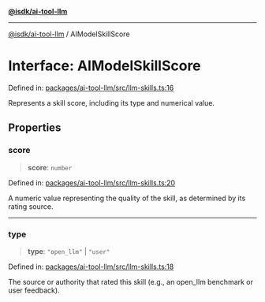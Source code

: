 [**@isdk/ai-tool-llm**](../README.md)

***

[@isdk/ai-tool-llm](../globals.md) / AIModelSkillScore

# Interface: AIModelSkillScore

Defined in: [packages/ai-tool-llm/src/llm-skills.ts:16](https://github.com/isdk/ai-tool-llm.js/blob/8c69e55e8591c1426c7cfbb1299ce4e181171e4c/src/llm-skills.ts#L16)

Represents a skill score, including its type and numerical value.

## Properties

### score

> **score**: `number`

Defined in: [packages/ai-tool-llm/src/llm-skills.ts:20](https://github.com/isdk/ai-tool-llm.js/blob/8c69e55e8591c1426c7cfbb1299ce4e181171e4c/src/llm-skills.ts#L20)

A numeric value representing the quality of the skill, as determined by its rating source.

***

### type

> **type**: `"open_llm"` \| `"user"`

Defined in: [packages/ai-tool-llm/src/llm-skills.ts:18](https://github.com/isdk/ai-tool-llm.js/blob/8c69e55e8591c1426c7cfbb1299ce4e181171e4c/src/llm-skills.ts#L18)

The source or authority that rated this skill (e.g., an open_llm benchmark or user feedback).
